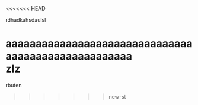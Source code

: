<<<<<<< HEAD

rdhadkahsdaulsl

aaaaaaaaaaaaaaaaaaaaaaaaaaaaaaaaaaaaaaaaaaaaaaaaaaaa	
zlz	
=======
rbuten
>>>>>>> new-st
